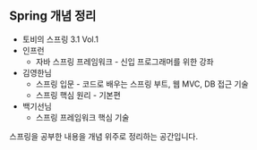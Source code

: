 ## Spring 개념 정리

- 토비의 스프링 3.1 Vol.1
- 인프런 	
  - 자바 스프링 프레임워크 - 신입 프로그래머를 위한 강좌
- 김영한님
  - 스프링 입문 - 코드로 배우는 스프링 부트, 웹 MVC, DB 접근 기술
  - 스프링 핵심 원리 - 기본편
- 백기선님
  - 스프링 프레임워크 핵심 기술

스프링을 공부한 내용을 개념 위주로 정리하는 공간입니다.





